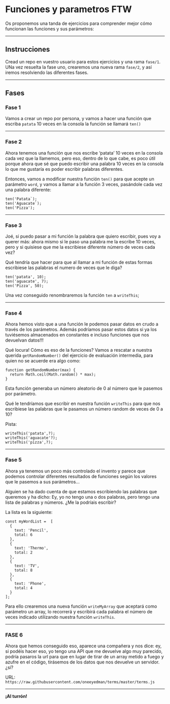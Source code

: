 # Funciones y parametros FTW
Os proponemos una tanda de ejercicios para comprender mejor cómo funcionan las funciones y sus parámetros:

***
## Instrucciones

Cread un repo en vuestro usuario para estos ejercicios y una rama `fase/1`. UNa vez resuelta la fase uno, crearemos una nueva rama `fase/2`, y así iremos resolviendo las diferentes fases.
***

## Fases

### Fase 1
Vamos a crear un repo por persona, y vamos a hacer una función que escriba `patata` 10 veces en la consola
la función se llamará `ten()`

***

### Fase 2
Ahora tenemos una función que nos escribe ‘patata’ 10 veces en la consola cada vez que la llamemos, pero eso, dentro de lo que cabe, es poco útil porque ahora que sé que puedo escribir una palabra 10 veces en la consola lo que me gustaría es poder escribir palabras diferentes.

Entonces, vamos a modificar nuestra función `ten()` para que acepte un parámetro `word`, y vamos a llamar a la función 3 veces, pasándole cada vez una palabra diferente:
```
ten('Patata`);
ten('Aguacate`);
ten('Pizza');
```

***

### Fase 3
Joé, si puedo pasar a mi función la palabra que quiero escribir, pues voy a querer más: ahora mismo si le paso una palabra me la escribe 10 veces, pero y si quisiese que me la escribiese diferente número de veces cada vez?

Qué tendría que hacer para que al llamar a mi función de estas formas escribiese las palabras el numero de veces que le diga?
```
ten('patata', 10);
ten('aguacate', 7);
ten('Pizza', 50);
```

Una vez conseguido renombraremos la función `ten` a `writeThis`;

***

### Fase 4
Ahora hemos visto que a una función le podemos pasar datos en crudo a través de los parámetros. Además podríamos pasar estos datos si ya los tuviésemos almacenados en constantes e incluso funciones que nos devuelvan datos!!!

Qué locura! Cómo es eso de la funciones?
Vamos a rescatar a nuestra querida `getRandomNumber()` del ejercicio de evaluación intermedia, para quien no se acuerde era algo como:
```
function getRandomNumber(max) {
  return Math.ceil(Math.random() * max);
}
```

Esta función generaba un número aleatorio de 0 al número que le pasemos por parámetro.

Qué le tendríamos que escribir en nuestra función `writeThis` para que nos escribiese las palabras que le pasamos un número random de veces de 0 a 10?

Pista:
```
writeThis('patata',?);
writeThis('aguacate'?);
writeThis('pizza',?);
```

***

### Fase 5
Ahora ya tenemos un poco más controlado el invento y parece que podemos controlar diferentes resultados de funciones según los valores que le pasemos a sus parámetros…

Alguien se ha dado cuenta de que estamos escribiendo las palabras que queremos y ha dicho: Ey, yo no tengo una o dos palabras, pero tengo una lista de palabras y números. ¿Me la podríais escribir?

La lista es la siguiente:
```
const myWordList =  [
  {
    text: 'Pencil',
    total: 6
  },
  {
    text: 'Thermo',
    total: 2
  },
  {
    text: 'TV',
    total: 8
  },
  {
    text: 'Phone',
    total: 4
  }
];
```

Para ello crearemos una nueva función `writeMyArray` que aceptará como parámetro un array, lo recorrerá y escribirá cada palabra el número de veces indicado utilizando nuestra función `writeThis`.

***

### FASE 6
Ahora que hemos conseguido eso, aparece una compañera y nos dice: ey, si podéis hacer eso, yo tengo una API que me devuelve algo muy parecido, podría pasaros la url para que en lugar de tirar de un array metido a fuego y azufre en el código, tirásemos de los datos que nos devuelve un servidor. ¿sí?

URL: `https://raw.githubusercontent.com/oneeyedman/terms/master/terms.js`


***

**¡Al turrón!**
